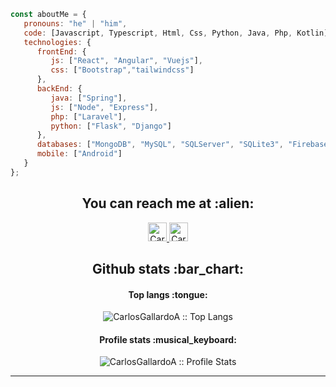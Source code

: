 
<!--
**CarlosGallardoA/CarlosGallardoA** is a ✨ _special_ ✨ repository because its `README.md` (this file) appears on your GitHub profile.

Here are some ideas to get you started:

- 🔭 I’m currently working on ...
- 🌱 I’m currently learning ...
- 👯 I’m looking to collaborate on ...
- 🤔 I’m looking for help with ...
- 💬 Ask me about ...
- 📫 How to reach me: ...
- 😄 Pronouns: ...
- ⚡ Fun fact: ...
-->

```javascript
const aboutMe = {
   pronouns: "he" | "him",
   code: [Javascript, Typescript, Html, Css, Python, Java, Php, Kotlin],
   technologies: {
      frontEnd: {
         js: ["React", "Angular", "Vuejs"],
         css: ["Bootstrap","tailwindcss"]
      },
      backEnd: {
         java: ["Spring"],
         js: ["Node", "Express"],
         php: ["Laravel"],
         python: ["Flask", "Django"]
      },
      databases: ["MongoDB", "MySQL", "SQLServer", "SQLite3", "Firebase", "PostgreSQL"],
      mobile: ["Android"]
   }
};
```
<h2 align="center">You can reach me at :alien:</h2>

<p align="center">
  <a href="https://www.linkedin.com/in/carlos-enrique-gallardo-ambrosio/" target="__blank">
    <img src="https://www.vectorlogo.zone/logos/linkedin/linkedin-icon.svg" alt="Carlos Enrique Gallardo Ambrosio's LinkedIn Profile" height="30" width="30">
  </a>

  <a href="https://stackoverflow.com/users/15237120/carlos-gallardo" target="__blank">
    <img src="https://www.vectorlogo.zone/logos/stackoverflow/stackoverflow-icon.svg" alt="Carlos Enrique Gallardo Ambrosio's Stack Overflow Profile" height="30" width="30">
  </a>
</p>

<h2 align="center">Github stats :bar_chart:</h2>

<h4 align="center">Top langs :tongue:</h4>

<p align="center"><img src="https://github-readme-stats.vercel.app/api/top-langs/?username=CarlosGallardoA&langs_count=10&theme=tokyonight&layout=compact" alt="CarlosGallardoA :: Top Langs" /></p>

<h4 align="center">Profile stats :musical_keyboard:</h4>

<p align="center"><img src="https://github-readme-stats.vercel.app/api?username=CarlosGallardoA&show_icons=true&theme=synthwave" alt="CarlosGallardoA :: Profile Stats" /></p>

---
